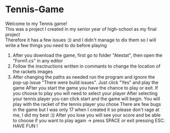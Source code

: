 # Tennis-Game 
Welcome to my Tennis game!   
This was a project I created in my senior year of high-school as my final project    
Therefore it has a few issues :)) and I didn't manage to dix them so I will write a few things you need to do before playing      
1. After you download the game, first go to folder "Atestat", then open the "Form1.cs" in any editor
2. Follow the insctructions written in commants to change the location of the rackets images
3. After changing the paths as needed run the program and ignore the pop-up issue "There were build issues". Just click "Yes" and play the game
AFter you start the game you have the chance to play or exit. If you choose to play you will need to select your player
After selecting your tennis player you can click start and the game will begin. You will play with the racket of the tennis player you chose
There are few bugs in the game but I was only 17 when I created it so please don't rage at me, I did my best :))
After you lose you will see your score and be able to choose if you want to play again -> press SPACE
or exit pressing ESC.
HAVE FUN !

